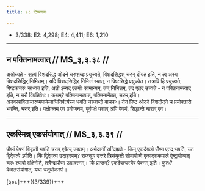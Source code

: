 ```yaml
---
title: ८८ टिप्पणयः

---
```

- 3/338: E2: 4,298; E4: 4,411; E6: 1,210

____________________________________________


## न पक्तिनामत्वात् // MS_३,३.३८ //

अत्रोच्यते - सत्यं विशदसिद्ध ओदने चरुशब्दः प्रयुज्यते, विशदसिद्धश् चरुर् दीयत इति, न त्व् अस्य विशदसिद्धिर् निमित्तम्। यदि विशदसिद्धिर् निमित्तं स्यात्, न पिष्टसिद्धे प्रयुज्येत। तत्रापि हि प्रयुज्यते, पिष्टकचरुः साध्यत इति, अतो ऽन्यद् एतयोः सामान्यम्, तन् निमित्तम्, तद् एतद् उच्यते - न पक्तिनामत्वाद् इति, न चरौ विप्रतिषेधः। कथम्? पक्तिनामत्वात्, पक्तिनामैतत्, चरुर् इति। अनवस्रावितान्तरुष्मपाकेनाभिनिर्वर्त्यस्य भवति चरुशब्दो वाचकः। तेन पिष्ट ओदने विशदौदने च प्रयोक्तारो भवन्ति, चरुर् इति। पक्षोक्तम् एव प्रयोजनम्, पूर्वपक्षे पशाव् अपि पेषणं, सिद्धान्ते चाराव् एव।


____________________________________________


## एकस्मिन्न् एकसंयोगात् // MS_३,३.३९ //

पौष्णं पेषणं विकृतौ भवति चराव् एवेत्य् उक्तम्। अथेदानीं सन्दिह्यते - किम् एकदेवत्ये पौष्ण एतद् भवति, उत द्विदेवत्ये ऽपीति। किं द्विदेवत्य उदाहरणम्? राजसूय उत्तरे त्रिसंयुक्ते सौमापौष्णे एकादशकपाले ऐन्द्रापौष्णश् चरुः श्यावो दक्षिणेति, तत्रैन्द्रापौष्ण उदाहरणम्। किं प्राप्तम्? एकदेवत्यस्यैव पेषणम् इति। कुतः? केवलसंयोगात्, यथा चतुर्धाकरणे।

[३०८]+++({3/339})+++